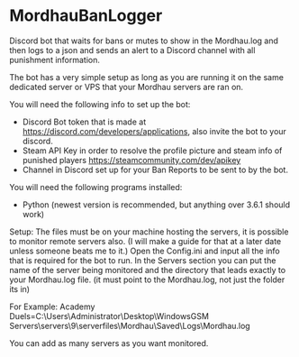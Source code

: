 # MordhauBanLogger
Discord bot that waits for bans or mutes to show in the Mordhau.log and then logs to a json and sends an alert to a Discord channel with all punishment information.

The bot has a very simple setup as long as you are running it on the same dedicated server or VPS that your Mordhau servers are ran on.

You will need the following info to set up the bot:

- Discord Bot token that is made at https://discord.com/developers/applications, also invite the bot to your discord.
- Steam API Key in order to resolve the profile picture and steam info of punished players https://steamcommunity.com/dev/apikey
- Channel in Discord set up for your Ban Reports to be sent to by the bot.


You will need the following programs installed:

- Python (newest version is recommended, but anything over 3.6.1 should work)


Setup:
The files must be on your machine hosting the servers, it is possible to monitor remote servers also. (I will make a guide for that at a later date unless someone beats me to it.)
Open the Config.ini and input all the info that is required for the bot to run.
In the Servers section you can put the name of the server being monitored and the directory that leads exactly to your Mordhau.log file. (it must point to the Mordhau.log, not just the folder its in)

For Example:
Academy Duels=C:\Users\Administrator\Desktop\WindowsGSM Servers\servers\9\serverfiles\Mordhau\Saved\Logs\Mordhau.log

You can add as many servers as you want monitored.

